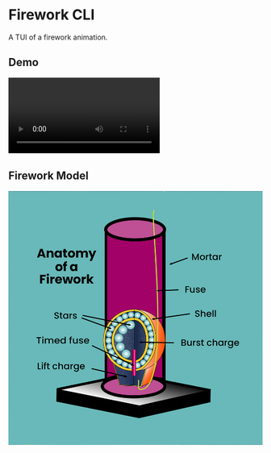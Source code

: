 # Firework CLI

A TUI of a firework animation.

## Demo
![demo](./demo.mp4)

## Firework Model
![firework model](./anatomy_of_a_firework.jpg)

